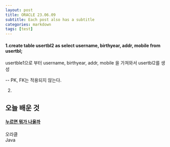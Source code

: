 ```yaml
---
layout: post
title: ORACLE 23.06.09
subtitle: Each post also has a subtitle
categories: markdown
tags: [test]
---
```



<h4>1.create table usertbl2 as select username, birthyear, addr, mobile from usertbl;</h4>

usertble1으로 부터 username, birthyear, addr, mobile 을 가져와서 usertbl2를 생성

-- PK, FK는 적용되지 않는다.


2.


<html>
<head>
  <meta name="viewport" content="width=device-width, initial-scale=1">
  <link rel="stylesheet" href="https://maxcdn.bootstrapcdn.com/bootstrap/3.4.1/css/bootstrap.min.css">
  <script src="https://ajax.googleapis.com/ajax/libs/jquery/3.6.4/jquery.min.js"></script>
  <script src="https://maxcdn.bootstrapcdn.com/bootstrap/3.4.1/js/bootstrap.min.js"></script>
</head>
<body>

<div class="container">
  <h2>오늘 배운 것</h2>
  
  <div class="panel-group">
    <div class="panel panel-default">
      <div class="panel-heading">
        <h4 class="panel-title">
          <a data-toggle="collapse" href="#collapse1">누르면 뭐가 나올까</a>
        </h4>
      </div>
      <div id="collapse1" class="panel-collapse collapse">
        <div class="panel-body">오라클</div>
        <div class="panel-footer">Java</div>
      </div>
    </div>
  </div>
</div>
    
</body>
</html>

